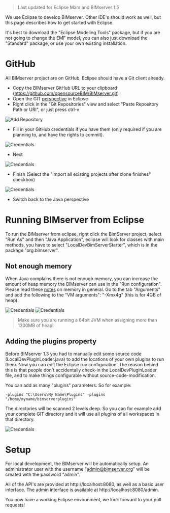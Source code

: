 > Last updated for Eclipse Mars and BIMserver 1.5

We use Eclipse to develop BIMserver. Other IDE's should work as well, but this page describes how to get started with Eclipse.

It's best to download the "Eclipse Modeling Tools" package, but if you are not going to change the EMF model, you can also just download the "Standard" package, or use your own existing installation.

# GitHub

All BIMserver project are on GitHub. Eclipse should have a Git client already.

* Copy the BIMserver GitHub URL to your clipboard (https://github.com/opensourceBIM/BIMserver.git)
* Open the GIT [perspective](http://stackoverflow.com/questions/6650353/just-what-is-an-eclipse-perspective-and-how-would-i-go-about-making-one) in Eclipse
* Right click in the "Git Repositories" view and select "Paste Repository Path or URI", or just press ctrl-v

![Add Repository](https://github.com/opensourceBIM/BIMserver/raw/master/Documentation/img/git1.png)

* Fill in your GitHub credentials if you have them (only required if you are planning to, and have the rights to commit).

![Credentials](https://github.com/opensourceBIM/BIMserver/raw/master/Documentation/img/git2.png)

* Next

![Credentials](https://github.com/opensourceBIM/BIMserver/raw/master/Documentation/img/git3.png)

* Finish (Select the "Import all existing projects after clone finishes" checkbox)

![Credentials](https://github.com/opensourceBIM/BIMserver/raw/master/Documentation/img/git4.png)

* Switch back to the Java perspective

# Running BIMserver from Eclipse

To run the BIMserver from eclipse, right click the BimServer project, select "Run As" and then "Java Application", eclipse will look for classes with main methods, you have to select "LocalDevBimServerStarter", which is in the package "org.bimserver".

## Not enough memory

When Java complains there is not enough memory, you can increase the amount of heap memory the BIMserver can use in the "Run configuration". Please read these [notes](https://github.com/opensourceBIM/BIMserver/wiki/Memory-and-Java) on memory in general. Go to the tab "Arguments" and add the following to the "VM arguments": "-Xmx4g" (this is for 4GB of heap).

![Credentials](https://github.com/opensourceBIM/BIMserver/raw/master/Documentation/img/runconfigs.png)
![Credentials](https://github.com/opensourceBIM/BIMserver/raw/master/Documentation/img/runconfig.png)

> Make sure you are running a 64bit JVM when assigning more than 1300MB of heap!

## Adding the plugins property

Before BIMserver 1.3 you had to manually edit some source code (LocalDevPluginLoader.java) to add the locations of your own plugins to run them. Now you can edit the Eclipse run configuration. The reason behind this is that people don't accidentally check-in the LocalDevPluginLoader file, and to make things configurable without source-code-modification.

You can add as many "plugins" parameters. So for example:
```
-plugins "C:\Users\My Name\Plugins" -plugins "/home/myname/bimserverplugins"
```

The directories will be scanned 2 levels deep. So you can for example add your complete GIT directory and it will use all plugins of all workspaces in that directory.

![Credentials](https://github.com/opensourceBIM/BIMserver/raw/master/Documentation/img/plugins.png)

# Setup

For local development, the BIMserver will be automatically setup. An administrator user with the username "admin@bimserver.org" will be created with the password "admin".

All of the API's are provided at http://localhost:8080, as well as a basic user interface. The admin interface is available at http://localhost:8080/admin.

You now have a working Eclipse environment, we look forward to your pull requests!